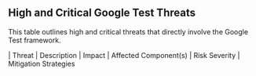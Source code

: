 ## High and Critical Google Test Threats

This table outlines high and critical threats that directly involve the Google Test framework.

| Threat                                  | Description                                                                                                                                                                                                                                                           | Impact                                                                                                                               | Affected Component(s)                                  | Risk Severity | Mitigation Strategies